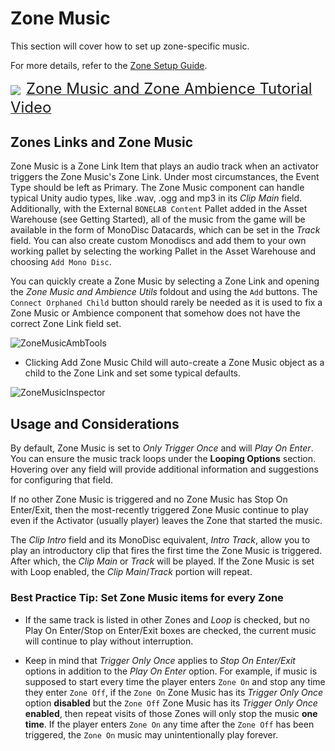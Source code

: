 # Zone Music

This section will cover how to set up zone-specific music.

For more details, refer to the [Zone Setup Guide](./ZoneSetup.md).

<img src="./Images/icon_marrow_video.png" valign="middle" style="margin: 0px 5px 5px 0px"/> <a href="https://www.youtube.com/watch?v=mymCH_LsDfA"><font size="5">Zone Music and Zone Ambience Tutorial Video</font></a> 

## Zones Links and Zone Music

Zone Music is a Zone Link Item that plays an audio track when an activator triggers the Zone Music's Zone Link.  Under most circumstances, the Event Type should be left as Primary.  The Zone Music component can handle typical Unity audio types, like .wav, .ogg and mp3 in its <i>Clip Main</i> field.  Additionally, with the External `BONELAB Content`  Pallet added in the Asset Warehouse (see Getting Started), all of the music from the game will be available in the form of MonoDisc Datacards, which can be set in the <i>Track</i> field.  You can also create custom Monodiscs and add them to your own working pallet by selecting the working Pallet in the Asset Warehouse and choosing `Add Mono Disc`.  

You can quickly create a Zone Music by selecting a Zone Link and opening the <i>Zone Music and Ambience Utils</i> foldout and using the `Add` buttons.  The `Connect Orphaned Child` button should rarely be needed as it is used to fix a Zone Music or Ambience component that somehow does not have the correct Zone Link field set.

![ZoneMusicAmbTools](./Images/Zones/zonelink_zonemusicamb_tools.png)

- Clicking Add Zone Music Child will auto-create a Zone Music object as a child to the Zone Link and set some typical defaults.

![ZoneMusicInspector](./Images/Zones/zone_music_inspector.png)

## Usage and Considerations

By default, Zone Music is set to <i>Only Trigger Once</i> and will <i>Play On Enter</i>.  You can ensure the music track loops under the <b>Looping Options</b> section.  Hovering over any field will provide additional information and suggestions for configuring that field.  

If no other Zone Music is triggered and no Zone Music has Stop On Enter/Exit, then the most-recently triggered Zone Music continue to play even if the Activator (usually player) leaves the Zone that started the music.  

The <i>Clip Intro</i> field and its MonoDisc equivalent, <i>Intro Track</i>, allow you to play an introductory clip that fires the first time the Zone Music is triggered.  After which, the <i>Clip Main</i> or <i>Track</i> will be played.  If the Zone Music is set with Loop enabled, the <i>Clip Main</i>/<i>Track</i> portion will repeat.

### Best Practice Tip:  Set Zone Music items for every Zone
- If the same track is listed in other Zones and <i>Loop</i> is checked, but no Play On Enter/Stop on Enter/Exit boxes are checked, the current music will continue to play without interruption.  

- Keep in mind that <i>Trigger Only Once</i> applies to <i>Stop On Enter/Exit</i> options in addition to the <i>Play On Enter</i> option.  For example, if music is supposed to start every time the player enters `Zone On`  and stop any time they enter `Zone Off`, if the `Zone On` Zone Music has its <i>Trigger Only Once</i> option <b>disabled</b> but the `Zone Off` Zone Music has its <i>Trigger Only Once</i> <b>enabled</b>, then repeat visits of those Zones will only stop the music <b>one time</b>.  If the player enters `Zone On` any time after the `Zone Off` has been triggered, the `Zone On` music may unintentionally play forever.

